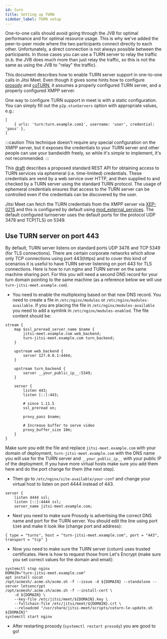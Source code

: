 ```yaml
---
id: turn
title: Setting up TURN
sidebar_label: TURN setup
---
```


One-to-one calls should avoid going through the JVB for optimal performance and for optimal resource usage. This is why we've added the peer-to-peer mode where the two participants connect directly to each other. Unfortunately, a direct connection is not always possible between the participants. In those cases you can use a TURN server to relay the traffic (n.b. the JVB does much more than just relay the traffic, so this is not the same as using the JVB to "relay" the traffic).

This document describes how to enable TURN server support in one-to-one calls in Jitsi Meet. Even though it gives some hints how to configure [prosody](https://prosody.im) and [coTURN](https://github.com/coturn/coturn), it assumes a properly configured TURN server, and a properly configured XMPP server.

One way to configure TURN support in meet is with a static configuration. You can simply fill out the `p2p.stunServers` option with appropriate values, e.g.:

    [
        { urls: 'turn:turn.example.com1', username: 'user', credential: 'pass' },
    ]

:::caution
This technique doesn't require any special configuration on the XMPP server, but it exposes the credentials to your TURN server and other people can use your bandwidth freely, so while it's simple to implement, it's not recommended.
:::

This [draft](https://tools.ietf.org/html/draft-uberti-behave-turn-rest-00) describes a proposed standard REST API for obtaining access to TURN services via ephemeral (i.e. time-limited) credentials. These credentials are vend by a web service over HTTP, and then supplied to and checked by a TURN server using the standard TURN protocol. The usage of ephemeral credentials ensures that access to the TURN server can be controlled even if the credentials can be discovered by the user.

Jitsi Meet can fetch the TURN credentials from the XMPP server via [XEP-0215](https://xmpp.org/extensions/xep-0215.html) and this is configured by default using [mod_external_services](https://prosody.im/doc/modules/mod_external_services). The default configured turnserver uses the default ports for the protocol UDP 3478 and TCP(TLS) on 5349.

## Use TURN server on port 443

By default, TURN server listens on standard ports UDP 3478 and TCP 5349 (for TLS connections). 
There are certain corporate networks which allow only TCP connections using port 443(https) and to cover 
this kind of scenarios it is useful to have TURN server listening on port 443 for TLS connections.
Here is how to run nginx and TURN server on the same machine sharing port.
For this you will need a second DNS record for your turn domain pointing to the same machine (as a reference below we will use `turn-jitsi-meet.example.com`).

- You need to enable the multiplexing based on that new DNS record. You need to create a file in `/etc/nginx/modules` or `/etc/nginx/modules-available`. If you are placing the file in `/etc/nginx/modules-available` you need to add a symlink in `/etc/nginx/modules-enabled`.
The file content should be:
```
stream {
    map $ssl_preread_server_name $name {
        jitsi-meet.example.com web_backend;
        turn-jitsi-meet.example.com turn_backend;
    }

    upstream web_backend {
        server 127.0.0.1:4444;
    }

    upstream turn_backend {
        server __your_public_ip__:5349;
    }

    server {
        listen 443;
        listen [::]:443;

        # since 1.11.5
        ssl_preread on;

        proxy_pass $name;

        # Increase buffer to serve video
        proxy_buffer_size 10m;
    }
}
```
Make sure you edit the file and replace `jitsi-meet.example.com` with your domain of deployment, `turn-jitsi-meet.example.com` with the DNS name you will use for the TURN server and `__your_public_ip__` with your public IP of the deployment.
If you have more virtual hosts make sure you add them here and do the port change for them (the next step).

- Then go to `/etc/nginx/site-available/your-conf` and change your virtual host to listen on port 4444 instead of 443.
```
server {
    listen 4444 ssl;
    listen [::]:4444 ssl;
    server_name jitsi-meet.example.com;
```

- Next you need to make sure Prosody is advertising the correct DNS name and port for the TURN server. You should edit the line using port `5349` and make it look like (change port and address):
```
{ type = "turns", host = "turn-jitsi-meet.example.com", port = "443", transport = "tcp" }
```
- Now you need to make sure the TURN server (coturn) uses trusted certificates.
Here is how to request those from Let's Encrypt (make sure you set correct values for the domain and email):
```
systemctl stop nginx
DOMAIN="turn-jitsi-meet.example.com"
apt install socat
/opt/acmesh/.acme.sh/acme.sh -f --issue -d ${DOMAIN} --standalone --server letsencrypt
/opt/acmesh/.acme.sh/acme.sh -f --install-cert \
    -d ${DOMAIN} \
    --key-file /etc/jitsi/meet/${DOMAIN}.key \
    --fullchain-file /etc/jitsi/meet/${DOMAIN}.crt \
    --reloadcmd "/usr/share/jitsi-meet/scripts/coturn-le-update.sh ${DOMAIN}"
systemctl start nginx
``` 
- After restarting prosody (`systemctl restart prosody`) you are good to go!
